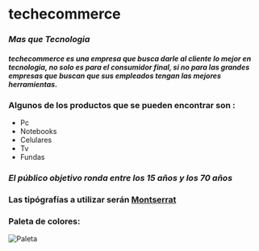 # techecommerce
### *Mas que Tecnologia*
#### ***techecommerce es una empresa que busca darle al cliente lo mejor en tecnologia, no solo es para el consumidor final, si no para las grandes empresas que buscan que sus empleados tengan las mejores herramientas.***

### Algunos de los productos que se pueden encontrar son :
- Pc
- Notebooks
- Celulares
- Tv
- Fundas

### *El público objetivo ronda entre los 15 años y los 70 años*

### Las tipógrafías a utilizar serán [Montserrat](https://fonts.google.com/share?selection.family=Montserrat:wght@600|PT+Serif|Spectral:wght@200)

### Paleta de colores:
![Paleta](https://i.postimg.cc/sxNhL24t/Adobe-Color-Ecommerce.jpg)


